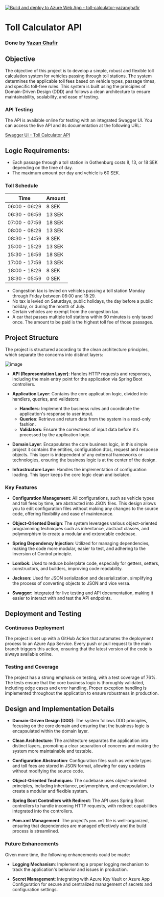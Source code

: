 [![Build and deploy to Azure Web App - toll-calculator-yazanghafir](https://github.com/YazanGhafir/toll-calculator/actions/workflows/master_toll-calculator-yazanghafir.yml/badge.svg)](https://github.com/YazanGhafir/toll-calculator/actions/workflows/master_toll-calculator-yazanghafir.yml)

# Toll Calculator API 
### Done by [Yazan Ghafir](https://yazanghafir.com)

## Objective

The objective of this project is to develop a simple, robust and flexible toll calculation system for vehicles passing through toll stations. The system determines the applicable toll fees based on vehicle types, passage times, and specific toll-free rules. This system is built using the principles of Domain-Driven Design (DDD) and follows a clean architecture to ensure maintainability, scalability, and ease of testing.

### API Testing

The API is available online for testing with an integrated Swagger UI. You can access the live API and its documentation at the following URL:

[Swagger UI - Toll Calculator API](https://toll-calculator-yazanghafir.azurewebsites.net/)

## Logic Requirements:

- Each passage through a toll station in Gothenburg costs 8, 13, or 18 SEK depending on the time of day.
- The maximum amount per day and vehicle is 60 SEK.

### Toll Schedule

| Time             | Amount  |
|------------------|---------|
| 06:00 - 06:29    | 8 SEK   |
| 06:30 - 06:59    | 13 SEK  |
| 07:00 - 07:59    | 18 SEK  |
| 08:00 - 08:29    | 13 SEK  |
| 08:30 - 14:59    | 8 SEK   |
| 15:00 - 15:29    | 13 SEK  |
| 15:30 - 16:59    | 18 SEK  |
| 17:00 - 17:59    | 13 SEK  |
| 18:00 - 18:29    | 8 SEK   |
| 18:30 - 05:59    | 0 SEK   |

- Congestion tax is levied on vehicles passing a toll station Monday through Friday between 06:00 and 18:29.
- No tax is levied on Saturdays, public holidays, the day before a public holiday, or during the month of July.
- Certain vehicles are exempt from the congestion tax.
- A car that passes multiple toll stations within 60 minutes is only taxed once. The amount to be paid is the highest toll fee of those passages.

## Project Structure

The project is structured according to the clean architecture principles, which separate the concerns into distinct layers:

![image](https://github.com/user-attachments/assets/91a51137-ce87-4782-9acb-5253e2547217)

- **API (Representation Layer)**: Handles HTTP requests and responses, including the main entry point for the application via Spring Boot controllers.
  
- **Application Layer**: Contains the core application logic, divided into handlers, queries, and validators:
  - **Handlers**: Implement the business rules and coordinate the application's response to user input.
  - **Queries**: Retrieve and return data from the system in a read-only fashion.
  - **Validators**: Ensure the correctness of input data before it's processed by the application logic.

- **Domain Layer**: Encapsulates the core business logic, in this simple project it contains the entities, configuration dtos, request and response objects. This layer is independent of any external frameworks or technologies, ensuring the business logic is at the center of the design.

- **Infrastructure Layer**: Handles the implementation of configuration loading. This layer keeps the core logic clean and isolated.

### Key Features

- **Configuration Management**: All configurations, such as vehicle types and toll fees by time, are abstracted into JSON files. This design allows you to edit configuration files without making any changes to the source code, offering flexibility and ease of maintenance.

- **Object-Oriented Design**: The system leverages various object-oriented programming techniques such as inheritance, abstract classes, and polymorphism to create a modular and extendable codebase.

- **Spring Dependency Injection**: Utilized for managing dependencies, making the code more modular, easier to test, and adhering to the Inversion of Control principle.

- **Lombok**: Used to reduce boilerplate code, especially for getters, setters, constructors, and builders, improving code readability.

- **Jackson**: Used for JSON serialization and deserialization, simplifying the process of converting objects to JSON and vice versa.

- **Swagger**: Integrated for live testing and API documentation, making it easier to interact with and test the API endpoints.

## Deployment and Testing

### Continuous Deployment

The project is set up with a GitHub Action that automates the deployment process to an Azure App Service. Every push or pull request to the main branch triggers this action, ensuring that the latest version of the code is always available online.

### Testing and Coverage

The project has a strong emphasis on testing, with a test coverage of 76%. The tests ensure that the core business logic is thoroughly validated, including edge cases and error handling. Proper exception handling is implemented throughout the application to ensure robustness in production.

## Design and Implementation Details

- **Domain-Driven Design (DDD)**: The system follows DDD principles, focusing on the core domain and ensuring that the business logic is encapsulated within the domain layer.

- **Clean Architecture**: The architecture separates the application into distinct layers, promoting a clear separation of concerns and making the system more maintainable and testable.

- **Configuration Abstraction**: Configuration files such as vehicle types and toll fees are stored in JSON format, allowing for easy updates without modifying the source code.

- **Object-Oriented Techniques**: The codebase uses object-oriented principles, including inheritance, polymorphism, and encapsulation, to create a modular and flexible system.

- **Spring Boot Controllers with Redirect**: The API uses Spring Boot controllers to handle incoming HTTP requests, with redirect capabilities integrated into the controllers.

- **Pom.xml Management**: The project’s `pom.xml` file is well-organized, ensuring that dependencies are managed effectively and the build process is streamlined.

### Future Enhancements

Given more time, the following enhancements could be made:

- **Logging Mechanism**: Implementing a proper logging mechanism to track the application's behavior and issues in production.

- **Secret Management**: Integrating with Azure Key Vault or Azure App Configuration for secure and centralized management of secrets and configuration settings.
